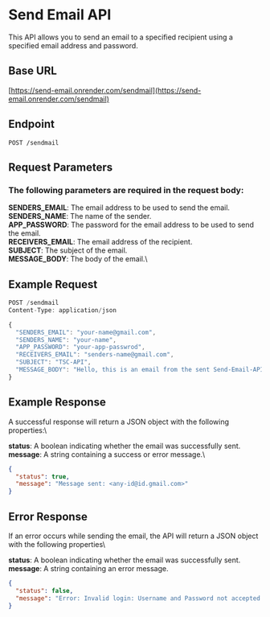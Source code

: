# Send Email API

This API allows you to send an email to a specified recipient using a specified email address and password.

## Base URL

[https://send-email.onrender.com/sendmail](https://send-email.onrender.com/sendmail)

## Endpoint
```POST /sendmail```

## Request Parameters

### The following parameters are required in the request body:

**SENDERS_EMAIL**: The email address to be used to send the email.\
**SENDERS_NAME**: The name of the sender.\
**APP_PASSWORD**: The password for the email address to be used to send the email.\
**RECEIVERS_EMAIL**: The email address of the recipient.\
**SUBJECT**: The subject of the email.\
**MESSAGE_BODY**: The body of the email.\

## Example Request

```javascript
POST /sendmail
Content-Type: application/json

{
  "SENDERS_EMAIL": "your-name@gmail.com",
  "SENDERS_NAME": "your-name",
  "APP_PASSWORD": "your-app-passwrod",
  "RECEIVERS_EMAIL": "senders-name@gmail.com",
  "SUBJECT": "TSC-API",
  "MESSAGE_BODY": "Hello, this is an email from the sent Send-Email-API"
}

```

## Example Response

A successful response will return a JSON object with the following properties:\

**status**: A boolean indicating whether the email was successfully sent.\
**message**: A string containing a success or error message.\

```json
{
  "status": true,
  "message": "Message sent: <any-id@id.gmail.com>"
}

```

## Error Response

If an error occurs while sending the email, the API will return a JSON object with the following properties\

**status**: A boolean indicating whether the email was successfully sent.\
**message**: A string containing an error message.

```json
{
  "status": false,
  "message": "Error: Invalid login: Username and Password not accepted."
}

```
